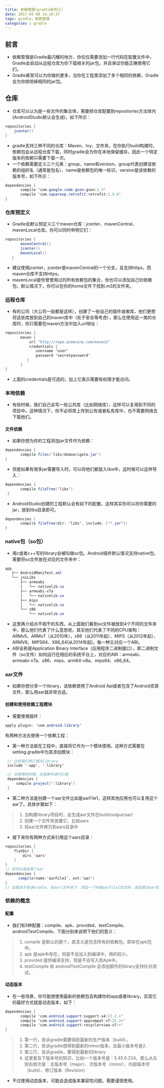 ```yaml
---
title: 依赖管理(gradle系列三)
date: 2017-03-08 14:10:37
tags: gradle，依赖管理
categories : gradle
---
```

## 前言
- 依赖管理是Gradle最闪耀的地方，你仅仅需要添加一行代码在配置文件中，Gradle会自动从远程仓库为你下载相关的jar包，并且保证你能正确使用它们。
- Gradle甚至可以为你做的更多，当你在工程里添加了多个相同的依赖，Gradle会为你排除掉相同的jar包。

## 仓库
- 仓库可以认为是一些文件的集合体，需要把仓库配置到repositories方法体内(AndroidStudio默认会生成)，如下所示：
``` java
repositories {
    jcenter()
}
```
- gradle支持三种不同的仓库：Maven、Ivy、文件夹，在你执行build构建时，依赖包会从远程仓库下载，同时gradle会为你在本地保留缓存，因此一个特定版本的依赖只需要下载一次。
- 一个依赖需要定义三个元素：group、name和version，group代表创建该依赖的组织名（通常是包名）、name是依赖包的唯一标识，version是该依赖的版本号，如下所示：
``` java
dependencies {
       compile 'com.google.code.gson:gson:2.3'
       compile 'com.squareup.retrofit:retrofit:1.9.0'
}
```
### 仓库预定义
- Gradle会默认预定义三个maven仓库：jcenter、mavenCentral、mavenLocal仓库。你可以同时申明它们：
``` java
repositories {
       mavenCentral()
       jcenter()
       mavenLocal()
   }
```
- 建议使用jcenter，jcenter是mavenCentral的一个分支，且支持https，而maven仓库不支持https。
- mavenLocal是你曾使用过的所有依赖包的集合，你也可以添加自己的依赖包，默认情况下，你可以在你的home文件下找到.m2的文件夹。

### 远程仓库
- 有的公司（大公司一般都是这样），创建了一些自己的插件或者库，他们更想将这些库放到自己的maven库中（处于安全等考虑），那么在使用这一类的仓库时，你只需要在maven方法中加入url地址：
``` java
repositories {
       maven {
           url "http://repo.acmecorp.com/maven2"
           credentials {
              username 'user'
              password 'secretpassword'
          }
       }
}
```
- 上面的credentials是可选的，加上它表示需要有权限才能访问。

### 本地依赖
- 有些时候，我们自己会写一些公共库（比如网络库），这样可以复用到不同的项目中。这种情况下，你不必将库上传到公有或者私有库中，也不需要网络去下载他们。

#### 文件依赖
- 如果你想为你的工程添加jar文件作为依赖：
``` java
dependencies {
       compile files('libs/domoarigato.jar')
}
```
- 但是如果有很多jar需要导入时，可以将他们都放入libs中，这时候可以这样导入：
``` java
dependencies {
       compile fileTree('libs')
 }
```
- AndroidStudio创建的工程默认会有如下的配置，这样其实你可以将你需要的jar，放到libs目录即可。
``` java
dependencies {
       compile fileTree(dir: 'libs', include: ['*.jar'])
}
```
### native包（so包）
- 用c或者c++写的library会被叫做so包。Android插件默认情况支持native包，需要将so文件放在对应的文件夹中：
``` java
app
   ├── AndroidManifest.xml
   └── jniLibs
       ├── armeabi
       │   └── nativelib.so
       ├── armeabi-v7a
       │   └── nativelib.so
       ├── mips
       │   └── nativelib.so
       └── x86
           └── nativelib.so
```
- 这里再介绍点不相干的东西，从上面我们看到so文件被放到4个不同的文件夹中，那么他们代表了什么意思呢，其实他们代表了不同的CPU架构：ARMv5、ARMv7（从2010年），x86（从2011年起）、MIPS（从2012年起）、ARMV8、MIPS64、X86_64(从2014年起)，每一种又对应一个ABI。
- ABI全称是Application Binary Interface（应用程序二进制接口），即二进制文件（so文件）如何运行在相应的系统平台上，对应的ABI：armeabi、armeabi-v7a、x86、mips、arm64-v8a、mips64、x86_64。

### aar文件
- 如果你想分享一个library，该依赖使用了Android Api或者包含了Android资源文件，那么用aar就非常合适。

#### 创建和使用依赖工程模块
- 需要使用插件：
``` java
apply plugin: 'com.android.library'
```
有两种方法去使用一个依赖工程：
- 第一种方法是在工程中，直接将它作为一个模块使用。这种方式需要在setting.gradle中为其添加模块：
``` java
 // 比如我们的工程叫library
 include ':app', ':library'

 // 在使用的时候，在依赖中进行引用
 dependencies {
     compile project(':library')
 }
```

- 第二种方法是创建一个aar文件比如是aarFile1，这样其他应用也可以复用这个aar了。具体步骤如下：
>1. 当构建library项目时，会生成aar文件在build/output/aar/
>2. 创建一个文件夹放置它，比如aars
>3. 将aar文件拷贝到aars目录中

- 接下来你有两种方式来引用这个aars目录：
``` java
repositories {
    flatDir {
        dirs 'aars'
    }
}
// 还可以指定某个aar
dependencies {
      compile(name:'aarFile1', ext:'aar')
}
// 这相当于告诉Gradle，在aars文件夹下，添加一个叫做aarFile1的文件，其后缀为aar的依赖。
```
### 依赖的概念
#### 配置
- 我们有5种配置：compile、apk、provided、testCompile、androidTestCompile，下面分别来说明下他们的意义：
>1. compile 是默认的那个，其含义是包含所有的依赖包，即存在apk包中。
>2. apk   是apk中存在，但是不会加入到编译中，用的较少。
>3. provided  提供编译支持，但是不会写入到Apk中。
>4. testCompile 和 androidTestCompile 会添加额外的library支持针对测试。

#### 动态版本
- 在一些场景，你可能想使用最新的依赖包去构建你的app或者library，实现它的最好方式就是动态版本，如下：
``` java
dependencies {
       compile 'com.android.support:support-v4:22.2.+'
       compile 'com.android.support:appcompat-v7:22.2+'
       compile 'com.android.support:recyclerview-v7:+'
}
```
>1. 第一行，告诉gradle需要得到最新的生产版本（build）。
>2. 第二行，告诉gradle想得到最新的minor版本，且最小版本号是2.
>3. 第三行，告诉gradle，要得到最新的library
>4. 这里普及下版本号的知识，比如一个版本号是：5.45.6.234，那么从左到右依次是：主版本号（major）、次版本号（minor）、内部版本号（build）、修订版本（Revision）

- 不过使用动态版本，可能会造成版本兼容性问题，需要谨慎使用。
